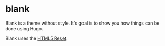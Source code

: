 blank
=====

Blank is a theme without style. It's goal is to show you how things can be done using Hugo.

Blank uses the [HTML5 Reset](https://github.com/murtaugh/HTML5-Reset).
